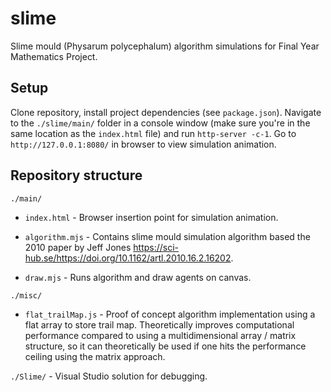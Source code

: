 # slime

Slime mould (Physarum polycephalum) algorithm simulations for Final Year Mathematics Project.

## Setup
Clone repository, install project dependencies (see `package.json`). Navigate to the `./slime/main/` folder in a console window (make sure you're in the same location as the `index.html` file) and run `http-server -c-1`. Go to `http://127.0.0.1:8080/` in browser to view simulation animation.

## Repository structure
`./main/`
- `index.html` - Browser insertion point for simulation animation.

- `algorithm.mjs` - Contains slime mould simulation algorithm based the 2010 paper by Jeff Jones https://sci-hub.se/https://doi.org/10.1162/artl.2010.16.2.16202.

- `draw.mjs` - Runs algorithm and draw agents on canvas.


`./misc/`
- `flat_trailMap.js` - Proof of concept algorithm implementation using a flat array to store trail map. Theoretically improves computational performance compared to using a multidimensional array / matrix structure, so it can theoretically be used if one hits the performance ceiling using the matrix approach.

`./Slime/` - Visual Studio solution for debugging.